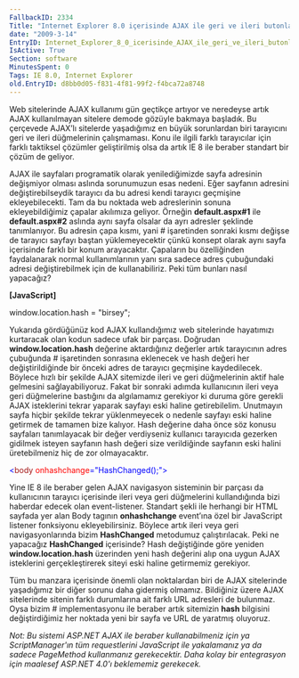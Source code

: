 ```yaml
---
FallbackID: 2334
Title: "Internet Explorer 8.0 içerisinde AJAX ile geri ve ileri butonlarına dair çözüm."
date: "2009-3-14"
EntryID: Internet_Explorer_8_0_icerisinde_AJAX_ile_geri_ve_ileri_butonlarina_dair_cozum
IsActive: True
Section: software
MinutesSpent: 0
Tags: IE 8.0, Internet Explorer
old.EntryID: d8bb0d05-f831-4f81-99f2-f4bca72a8748
---
```

Web sitelerinde AJAX kullanımı gün geçtikçe artıyor ve neredeyse artık
AJAX kullanılmayan sitelere demode gözüyle bakmaya başladık. Bu
çerçevede AJAX’lı sitelerde yaşadığımız en büyük sorunlardan biri
tarayıcını geri ve ileri düğmelerinin çalışmaması. Konu ile ilgili
farklı tarayıcılar için farklı taktiksel çözümler geliştirilmiş olsa da
artık IE 8 ile beraber standart bir çözüm de geliyor.

AJAX ile sayfaları programatik olarak yenilediğimizde sayfa adresinin
değişmiyor olması aslında sorunumuzun esas nedeni. Eğer sayfanın
adresini değiştirebilseydik tarayıcı da bu adresi kendi tarayıcı
geçmişine ekleyebilecekti. Tam da bu noktada web adreslerinin sonuna
ekleyebildiğimiz çapalar akılımıza geliyor. Örneğin **default.aspx\#1**
ile **default.aspx\#2** aslında aynı sayfa olsalar da ayrı adresler
şeklinde tanımlanıyor. Bu adresin çapa kısmı, yani \# işaretinden
sonraki kısmı değişse de tarayıcı sayfayı baştan yüklemeyecektir çünkü
konsept olarak aynı sayfa içerisinde farklı bir konum arayacaktır.
Çapaların bu özelliğinden faydalanarak normal kullanımlarının yanı sıra
sadece adres çubuğundaki adresi değiştirebilmek için de kullanabiliriz.
Peki tüm bunları nasıl yapacağız?

**[JavaScript]**

window.location.hash = "birsey";

Yukarıda gördüğünüz kod AJAX kullandığımız web sitelerinde hayatımızı
kurtaracak olan kodun sadece ufak bir parçası. Doğrudan
**window.location.hash** değerine aktardığınız değerler artık
tarayıcının adres çubuğunda \# işaretinden sonrasına eklenecek ve hash
değeri her değiştirildiğinde bir önceki adres de tarayıcı geçmişine
kaydedilecek. Böylece hızlı bir şekilde AJAX sitemizde ileri ve geri
düğmelerinin aktif hale gelmesini sağlayabiliyoruz. Fakat bir sonraki
adımda kullanıcının ileri veya geri düğmelerine bastığını da algılamamız
gerekiyor ki duruma göre gerekli AJAX isteklerini tekrar yaparak sayfayı
eski haline getirebilelim. Unutmayın sayfa hiçbir şekilde tekrar
yüklenmeyecek o nedenle sayfayı eski haline getirmek de tamamen bize
kalıyor. Hash değerine daha önce söz konusu sayfaları tanımlayacak bir
değer verdiyseniz kullanıcı tarayıcıda gezerken gidilmek isteyen
sayfanın hash değeri size verildiğinde sayfanın eski halini
üretebilmeniz hiç de zor olmayacaktır.

<span style="color: blue;">\<</span><span
style="color: #a31515;">body</span> <span
style="color: red;">onhashchange</span><span
style="color: blue;">="HashChanged();"\></span>

Yine IE 8 ile beraber gelen AJAX navigasyon sisteminin bir parçası da
kullanıcının tarayıcı içerisinde ileri veya geri düğmelerini
kullandığında bizi haberdar edecek olan event-listener. Standart şekli
ile herhangi bir HTML sayfada yer alan Body tagının **onhashchange**
event’ına özel bir JavaScript listener fonksiyonu ekleyebilirsiniz.
Böylece artık ileri veya geri navigasyonlarında bizim **HashChanged**
metodumuz çalıştırılacak. Peki ne yapacağız **HashChanged** içerisinde?
Hash değiştiğinde göre yeniden **window.location.hash** üzerinden yeni
hash değerini alıp ona uygun AJAX isteklerini gerçekleştirerek siteyi
eski haline getirmemiz gerekiyor.

Tüm bu manzara içerisinde önemli olan noktalardan biri de AJAX
sitelerinde yaşadığımız bir diğer sorunu daha gidermiş olmamız.
Bildiğiniz üzere AJAX sitelerinde sitenin farklı durumlarına ait farklı
URL adresleri de bulunmaz. Oysa bizim \# implementasyonu ile beraber
artık sitemizin **hash** bilgisini değiştirdiğimiz her noktada yeni bir
sayfa ve URL de yaratmış oluyoruz.

*Not: Bu sistemi ASP.NET AJAX ile beraber kullanabilmeniz için ya
ScriptManager'ın tüm requestlerini JavaScript ile yakalamanız ya da
sadece PageMethod kullanmanız gerekecektir. Daha kolay bir entegrasyon
için maalesef ASP.NET 4.0'ı beklememiz gerekecek.*


